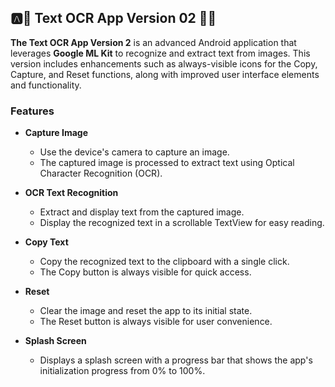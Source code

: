 ## 🅰️📠 Text OCR App Version 02 📸🧾

**The Text OCR App Version 2** is an advanced Android application that leverages **Google ML Kit** to recognize and extract text from images. This version includes enhancements such as always-visible icons for the Copy, Capture, and Reset functions, along with improved user interface elements and functionality.

### Features ###

+ **Capture Image**
  +  Use the device's camera to capture an image.
  +  The captured image is processed to extract text using Optical Character Recognition (OCR).
 
+ **OCR Text Recognition**
  +  Extract and display text from the captured image.
  +  Display the recognized text in a scrollable TextView for easy reading.

+ **Copy Text**
  +  Copy the recognized text to the clipboard with a single click.
  +  The Copy button is always visible for quick access.
 
+ **Reset**
  + Clear the image and reset the app to its initial state.
  + The Reset button is always visible for user convenience.
 
+ **Splash Screen**
  + Displays a splash screen with a progress bar that shows the app's initialization progress from 0% to 100%.
